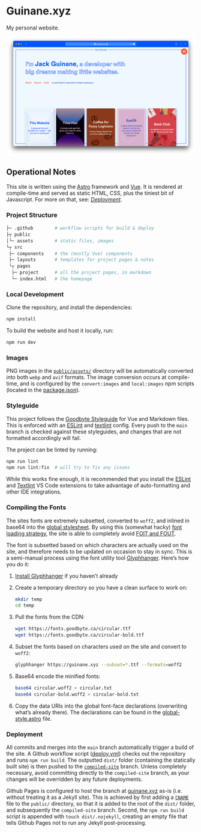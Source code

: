 # Guinane.xyz

My personal website.

![screenshot of the website](./.github/screenshots/desktop.png)

## Operational Notes

This site is written using the [Astro](https://astro.build) framework and [Vue](https://vuejs.org).
It is rendered at compile-time and served as static HTML, CSS, plus the tiniest bit of Javascript.
For more on that, see: [_Deployment_](#deployment).

### Project Structure

```bash
├─ .github        # workflow scripts for build & deploy
├┬ public
│└─ assets        # static files, images
└┬ src
 ├─ components    # the (mostly Vue) components
 ├─ layouts       # templates for project pages & notes
 └┬ pages
  ├─ project      # all the project pages, in markdown
  └─ index.html   # the homepage
```

### Local Development

Clone the repository, and install the dependencies:

```bash
npm install
```

To build the website and host it locally, run:

```bash
npm run dev
```

### Images

PNG images in the [`public/assets/`](./public/assets) directory will be automatically converted into
both `webp` and `avif` formats. The image conversion occurs at compile-time, and is configured by
the `convert:images` and `local:images` npm scripts (located in the [package.json](./package.json)).

### Styleguide

This project follows the [Goodbyte Styleguide](https://github.com/GoodbyteCo/Styleguide) for Vue and
Markdown files. This is enforced with an [ESLint](./.eslintrc) and [textlint](./.textlintrc) config.
Every push to the `main` branch is checked against these styleguides, and changes that are not
formatted accordingly will fail.

The project can be linted by running:

```bash
npm run lint
npm run lint:fix  # will try to fix any issues
```

While this works fine enough, it is recommended that you install the
[ESLint](https://marketplace.visualstudio.com/items?itemName=dbaeumer.vscode-eslint) and
[Textlint](https://marketplace.visualstudio.com/items?itemName=taichi.vscode-textlint)
VS Code extensions to take advantage of auto-formatting and other IDE integrations.

### Compiling the Fonts

The sites fonts are extremely subsetted, converted to `woff2`, and inlined in base64 into the
[global stylesheet](./src/components/global-style.astro). By using this (somewhat hacky)
[font loading strategy](https://www.zachleat.com/web/comprehensive-webfonts/#inline-data-uri), the
site is able to completely avoid [FOIT and FOUT](https://css-tricks.com/fout-foit-foft/).

The font is subsetted based on which characters are actually used on the site, and therefore needs
to be updated on occasion to stay in sync. This is a semi-manual process using the font utility tool
[Glyphhanger](https://github.com/zachleat/glyphhanger). Here’s how you do it:


1. [Install Glyphhanger](https://www.sarasoueidan.com/blog/glyphhanger/) if you haven’t already

2. Create a temporary directory so you have a clean surface to work on:
	
	```bash
	mkdir temp
	cd temp
	```

3. Pull the fonts from the CDN:

	```bash
	wget https://fonts.goodbyte.ca/circular.ttf
	wget https://fonts.goodbyte.ca/circular-bold.ttf
	```

4. Subset the fonts based on characters used on the site and convert to `woff2`:
	
	```bash
	glyphhanger https://guinane.xyz --subset=*.ttf --formats=woff2
	```

5. Base64 encode the minified fonts:
	
	```bash
	base64 circular.woff2 > circular.txt
	base64 circular-bold.woff2 > circular-bold.txt
	```

6. Copy the data URIs into the global font-face declarations (overwriting what’s already there).
The declarations can be found in the [global-style.astro](./src/components/global-style.astro) file.

### Deployment

All commits and merges into the `main` branch automatically trigger a build of the site. A Github
workflow script ([deploy.yml](./.github/workflows/deploy.yml)) checks out the repository and runs
`npm run build`. The outputted `dist/` folder (containing the statically built site) is then
pushed to the [`compiled-site`](https://github.com/qjack001/qjack001.github.io/tree/compiled-site)
branch. Unless completely necessary, avoid committing directly to the `compiled-site` branch, as
your changes will be overridden by any future deployments.

Github Pages is configured to host the branch at [guinane.xyz](https://guinane.xyz) as-is (i.e.
without treating it as a Jekyll site). This is achieved by first adding a [`CNAME`](./public/CNAME)
file to the `public/` directory, so that it is added to the root of the `dist/` folder, and
subsequently the `compiled-site` branch. Second, the `npm run build` script is appended with
`touch dist/.nojekyll`, creating an empty file that tells Github Pages not to run any Jekyll
post-processing.
